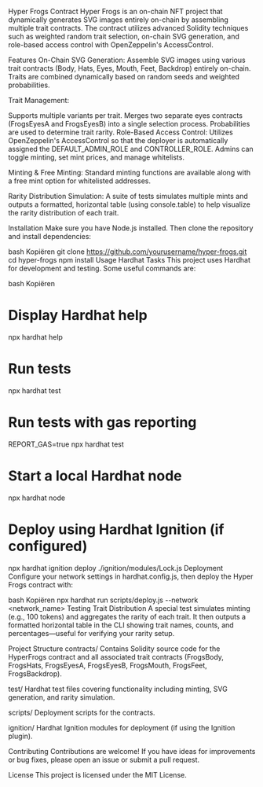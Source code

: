 Hyper Frogs Contract
Hyper Frogs is an on-chain NFT project that dynamically generates SVG images entirely on-chain by assembling multiple trait contracts. The contract utilizes advanced Solidity techniques such as weighted random trait selection, on-chain SVG generation, and role-based access control with OpenZeppelin's AccessControl.

Features
On-Chain SVG Generation:
Assemble SVG images using various trait contracts (Body, Hats, Eyes, Mouth, Feet, Backdrop) entirely on-chain. Traits are combined dynamically based on random seeds and weighted probabilities.

Trait Management:

Supports multiple variants per trait.
Merges two separate eyes contracts (FrogsEyesA and FrogsEyesB) into a single selection process.
Probabilities are used to determine trait rarity.
Role-Based Access Control:
Utilizes OpenZeppelin's AccessControl so that the deployer is automatically assigned the DEFAULT_ADMIN_ROLE and CONTROLLER_ROLE. Admins can toggle minting, set mint prices, and manage whitelists.

Minting & Free Minting:
Standard minting functions are available along with a free mint option for whitelisted addresses.

Rarity Distribution Simulation:
A suite of tests simulates multiple mints and outputs a formatted, horizontal table (using console.table) to help visualize the rarity distribution of each trait.

Installation
Make sure you have Node.js installed. Then clone the repository and install dependencies:

bash
Kopiëren
git clone https://github.com/yourusername/hyper-frogs.git
cd hyper-frogs
npm install
Usage
Hardhat Tasks
This project uses Hardhat for development and testing. Some useful commands are:

bash
Kopiëren
# Display Hardhat help
npx hardhat help

# Run tests
npx hardhat test

# Run tests with gas reporting
REPORT_GAS=true npx hardhat test

# Start a local Hardhat node
npx hardhat node

# Deploy using Hardhat Ignition (if configured)
npx hardhat ignition deploy ./ignition/modules/Lock.js
Deployment
Configure your network settings in hardhat.config.js, then deploy the Hyper Frogs contract with:

bash
Kopiëren
npx hardhat run scripts/deploy.js --network <network_name>
Testing Trait Distribution
A special test simulates minting (e.g., 100 tokens) and aggregates the rarity of each trait. It then outputs a formatted horizontal table in the CLI showing trait names, counts, and percentages—useful for verifying your rarity setup.

Project Structure
contracts/
Contains Solidity source code for the HyperFrogs contract and all associated trait contracts (FrogsBody, FrogsHats, FrogsEyesA, FrogsEyesB, FrogsMouth, FrogsFeet, FrogsBackdrop).

test/
Hardhat test files covering functionality including minting, SVG generation, and rarity simulation.

scripts/
Deployment scripts for the contracts.

ignition/
Hardhat Ignition modules for deployment (if using the Ignition plugin).

Contributing
Contributions are welcome! If you have ideas for improvements or bug fixes, please open an issue or submit a pull request.

License
This project is licensed under the MIT License.